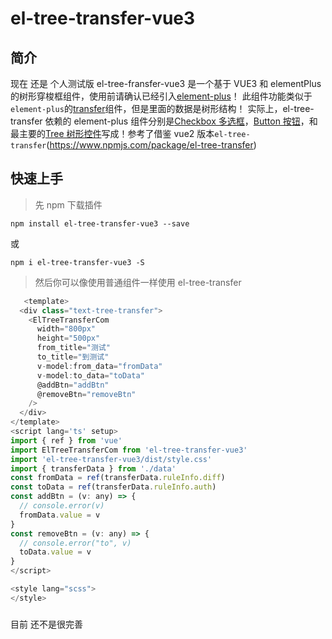 # el-tree-transfer-vue3

## 简介
现在 还是 个人测试版
el-tree-fransfer-vue3 是一个基于 VUE3 和 elementPlus 的树形穿梭框组件，使用前请确认已经引入[element-plus](https://element-plus.org/zh-CN/guide/installation.html)！
此组件功能类似于`element-plus`的[transfer](https://element-plus.org/zh-CN/component/transfer.html)组件，但是里面的数据是树形结构！
实际上，el-tree-transfer 依赖的 element-plus 组件分别是[Checkbox 多选框](https://element-plus.org/zh-CN/component/checkbox.html)，[Button 按钮](https://element-plus.org/zh-CN/component/button.html)，和最主要的[Tree 树形控件](https://element-plus.org/zh-CN/component/tree.html)写成！参考了借鉴 vue2 版本`el-tree-transfer`(https://www.npmjs.com/package/el-tree-transfer)

## 快速上手

> 先 npm 下载插件

`npm install el-tree-transfer-vue3 --save`

或

`npm i el-tree-transfer-vue3 -S`

> 然后你可以像使用普通组件一样使用 el-tree-transfer

```js
   <template>
  <div class="text-tree-transfer">
    <ElTreeTransferCom
      width="800px"
      height="500px"
      from_title="测试"
      to_title="到测试"
      v-model:from_data="fromData"
      v-model:to_data="toData"
      @addBtn="addBtn"
      @removeBtn="removeBtn"
    />
  </div>
</template>
<script lang='ts' setup>
import { ref } from 'vue'
import ElTreeTransferCom from 'el-tree-transfer-vue3'
import 'el-tree-transfer-vue3/dist/style.css'
import { transferData } from './data'
const fromData = ref(transferData.ruleInfo.diff)
const toData = ref(transferData.ruleInfo.auth)
const addBtn = (v: any) => {
  // console.error(v)
  fromData.value = v
}
const removeBtn = (v: any) => {
  // console.error("to", v)
  toData.value = v
}
</script>

<style lang="scss">
</style>
```
###
目前 还不是很完善
<!-- ## 文档

| 序号 | 参数                                                    | 说明                                                                         | 类型                                   | 默认值                                                                                                                                                                                                                                                                                                                                                                                                  | 补充                                                                                                                                                                                                                               |
| ---- | ------------------------------------------------------- | ---------------------------------------------------------------------------- | -------------------------------------- | ------------------------------------------------------------------------------------------------------------------------------------------------------------------------------------------------------------------------------------------------------------------------------------------------------------------------------------------------------------------------------------------------------- | ---------------------------------------------------------------------------------------------------------------------------------------------------------------------------------------------------------------------------------- | --- | ----------------------------------------- |
| 1    | width                                                   | 宽度                                                                         | String                                 | 100%                                                                                                                                                                                                                                                                                                                                                                                                    | 建议在外部盒子设定宽度和位置                                                                                                                                                                                                       |
| 2    | height                                                  | 高度                                                                         | String                                 | 320px                                                                                                                                                                                                                                                                                                                                                                                                   | -                                                                                                                                                                                                                                  |
| 3    | title                                                   | 标题                                                                         | String                                 | ["源列表", "目标列表"]                                                                                                                                                                                                                                                                                                                                                                                  | -                                                                                                                                                                                                                                  |
| 4    | button_text                                             | 按钮名字                                                                     | Array                                  | -                                                                                                                                                                                                                                                                                                                                                                                                       | -                                                                                                                                                                                                                                  |
| 5    | from_data                                               | 源数据                                                                       | Array                                  | -                                                                                                                                                                                                                                                                                                                                                                                                       | 数据格式同 element-ui tree 组件，但必须有 id 和 pid                                                                                                                                                                                |
| 6    | to_data                                                 | 目标数据                                                                     | Array                                  | -                                                                                                                                                                                                                                                                                                                                                                                                       | 数据格式同 element-ui tree 组件，但必须有 id 和 pid                                                                                                                                                                                |
| 7    | defaultProps                                            | 配置项-同 el-tree 中 props                                                   | Object                                 | { label: "label", children: "children", isLeaf: "leaf", disable: "disable" }                                                                                                                                                                                                                                                                                                                            | 用法和 el-tree 的 props 一样                                                                                                                                                                                                       |
| 8    | node_key                                                | 自定义 node-key 的值，默认为 id                                              | String                                 | id                                                                                                                                                                                                                                                                                                                                                                                                      | 必须与 treedata 数据内的 id 参数名一致，必须唯一                                                                                                                                                                                   |
| 9    | pid                                                     | 自定义 pid 的参数名，默认为"pid"                                             | String                                 | pid                                                                                                                                                                                                                                                                                                                                                                                                     | 有网友提出后台给的字段名不叫 pid，因此增加自定义支持                                                                                                                                                                               |
| 10   | leafOnly                                                | 废弃                                                                         | -                                      | -                                                                                                                                                                                                                                                                                                                                                                                                       | -                                                                                                                                                                                                                                  |
| 11   | filter                                                  | 是否开启筛选功能                                                             | Boolean                                | false                                                                                                                                                                                                                                                                                                                                                                                                   | 根据 defaultProps 参数的 label 字段筛选                                                                                                                                                                                            |
| 12   | openAll                                                 | 是否默认展开全部                                                             | Boolean                                | false                                                                                                                                                                                                                                                                                                                                                                                                   | 存在性能问题                                                                                                                                                                                                                       |
| 13   | ~~renderContent~~ renderContentLeft, renderContentRight | 自定义树节点， 用法同 element-ui tree                                        | Function                               | -                                                                                                                                                                                                                                                                                                                                                                                                       | 2.2.3 版本拆为两个函数分别定义左右两侧自定义节点                                                                                                                                                                                   |
| 14   | mode                                                    | 设置穿梭框模式                                                               | String                                 | transfer                                                                                                                                                                                                                                                                                                                                                                                                | mode 默认为 transfer 模式，即树形穿梭框模式，可配置字段为 addressList 改为通讯录模式，通讯录模式时按钮不可自定义名字，如要自定义标题名在 title 数组传入四个值即可，addressList 模式时标题默认为通讯录、收件人、抄送人、密送人      |
| 15   | transferOpenNode                                        | 穿梭后是否展开穿梭的节点                                                     | Boolean                                | true                                                                                                                                                                                                                                                                                                                                                                                                    | 默认为 true 即展开穿梭的节点，便于视觉查看，增加此参数是因为数据量大时展开会有明显卡顿问题，但注意，如此参数设置为 false 则穿梭后不展开，毕竟无法确定第几层就会有庞大数据                                                          |
| 16   | defaultCheckedKeys                                      | 默认选中节点                                                                 | Array                                  | false                                                                                                                                                                                                                                                                                                                                                                                                   | 只匹配初始时默认节点，不会在你操作后动态改变默认节点                                                                                                                                                                               |
| 17   | placeholder                                             | 设置搜索框提示语                                                             | String                                 | 输入关键词进行筛选                                                                                                                                                                                                                                                                                                                                                                                      | -                                                                                                                                                                                                                                  |
| 18   | defaultTransfer                                         | 是否自动穿梭一次默认选中 defaultCheckedKeys 的节点                           | Boolean                                | false                                                                                                                                                                                                                                                                                                                                                                                                   | 用来满足用户不想将数据拆分成 fromData 和 toData 的需求                                                                                                                                                                             |
| 19   | arrayToTree                                             | 是否开启一维数组转化为树形结构                                               | Boolean                                | false                                                                                                                                                                                                                                                                                                                                                                                                   | 数据必须存在根节点，并且不会断节，数据格式详见 github 上 app.vue，根据 id、pid 对应关系转化，存在一定的性能问题                                                                                                                    |
| 20   | addressOptions                                          | 通讯录模式配置项                                                             | Object                                 | {num: Number, suffix: String, connector: String}                                                                                                                                                                                                                                                                                                                                                        | num-> 所需右侧通讯录个数,默认 3 suffix-> label 后想要拼接的字段（如 id，即取此条数据的 id 拼接在后方）默认 suffix connector -> 连接符（字符串）默认-                                                                               |
| 21   | lazy                                                    | 是否启用懒加载                                                               | Boolean                                | false                                                                                                                                                                                                                                                                                                                                                                                                   | 效果动 el-tree 懒加载，不可和 openAll 或默认展开同时使用                                                                                                                                                                           |
| 22   | lazyFn                                                  | 懒加载的回调函数                                                             | Function                               | -                                                                                                                                                                                                                                                                                                                                                                                                       | 当适用 lazy 时必须传入回调函数，示例:lazyFn='loadNode',返回参数 loadNode(node, resolve, from), node->当前展开节点 node，resolve->懒加载 resolve，from -> left/right 表示回调来自左侧/右侧                                          |
| 23   | high-light                                              | 是否高亮当前选中节点                                                         | Boolean                                | false                                                                                                                                                                                                                                                                                                                                                                                                   | -                                                                                                                                                                                                                                  |
| 24   | filterNode                                              | 自定义搜索函数                                                               | Function                               | -                                                                                                                                                                                                                                                                                                                                                                                                       | 不传则仍默认根据 defaultProps 参数的 label 字段筛选                                                                                                                                                                                |
| 25   | defaultExpandedKeys                                     | 默认展开节点                                                                 | Array                                  | -                                                                                                                                                                                                                                                                                                                                                                                                       | 要展开的节点 id 数组，会自动去重生效在左右两侧                                                                                                                                                                                     |
| 26   | lazyRight                                               | 2.2.9 版本 lazy 属性只对左侧树生效，如果需要右侧也是用懒加载->lazyRight      | Boolean                                | -                                                                                                                                                                                                                                                                                                                                                                                                       | -                                                                                                                                                                                                                                  | -   |
| 27   | sjr                                                     | 通讯录模式，设置右侧收件人数据                                               | Array                                  | -                                                                                                                                                                                                                                                                                                                                                                                                       | -                                                                                                                                                                                                                                  |
| 28   | csr                                                     | 通讯录模式，设置右侧抄送人数据                                               | Array                                  | -                                                                                                                                                                                                                                                                                                                                                                                                       | -                                                                                                                                                                                                                                  |
| 29   | msr                                                     | 通讯录模式，设置右侧密送人数据                                               | Array                                  | -                                                                                                                                                                                                                                                                                                                                                                                                       | -                                                                                                                                                                                                                                  |
| 30   | rootPidValue                                            | 穿梭框模式，根节点数据 pid 的值，用于匹配退出循环，重要                      | String,Number                          | 0                                                                                                                                                                                                                                                                                                                                                                                                       | -                                                                                                                                                                                                                                  | -   | 插件不再强制将你的数据根节点 pid 都改为 0 |
| 31   | checkStrictly                                           | 是否父子不关联                                                               | Boolean                                | false                                                                                                                                                                                                                                                                                                                                                                                                   | 此模式不支持 lazy，返回的 fromData 和 toData 是最新数据，obj 里面的 keys，nodes 不完整。且对删空子节点后的父节点左右两边处理逻辑有差异：当授权时既然要在右边出现，必然需要左侧父节点，而删除授权时，移除子权限并不代表想移除父权限 |
| 32   | renderAfterExpand                                       | 是否在第一次展开某个树节点后才渲染其子节点                                   | Boolean                                | true                                                                                                                                                                                                                                                                                                                                                                                                    | -                                                                                                                                                                                                                                  |
| 33   | expandOnClickNode                                       | 是否在点击节点的时候展开或者收缩节点                                         | Boolean                                | true                                                                                                                                                                                                                                                                                                                                                                                                    | -                                                                                                                                                                                                                                  |
| 34   | checkOnClickNode                                        | 是否在点击节点的时候选中节点                                                 | Boolean                                | false                                                                                                                                                                                                                                                                                                                                                                                                   | -                                                                                                                                                                                                                                  |
| 35   | indent                                                  | 相邻级节点间的水平缩进，单位为像素                                           | Number                                 | 16                                                                                                                                                                                                                                                                                                                                                                                                      | -                                                                                                                                                                                                                                  |
| 36   | icon-class                                              | 自定义树节点的图标                                                           | String                                 | -                                                                                                                                                                                                                                                                                                                                                                                                       | -                                                                                                                                                                                                                                  |
| 37   | draggable                                               | 是否开启拖拽节点功能                                                         | Boolean                                | false                                                                                                                                                                                                                                                                                                                                                                                                   | -                                                                                                                                                                                                                                  |
| 38   | allow-drag                                              | 判断节点能否被拖拽                                                           | Function(node)                         | -                                                                                                                                                                                                                                                                                                                                                                                                       | -                                                                                                                                                                                                                                  |
| 39   | allow-drop                                              | 拖拽时判定目标节点能否被放置                                                 | Function(draggingNode, dropNode, type) | -                                                                                                                                                                                                                                                                                                                                                                                                       | type 参数有三种情况：'prev'、'inner' 和 'next'，分别表示放置在目标节点前、插入至目标节点和放置在目标节点后                                                                                                                         |
| 40   | checkStrictlyType                                       | 父子不关联的三种模式:authorization 授权模式,puppet 木偶模式 modular 积木模式 | String                                 | authorization:左侧选择子节点自动带着父节点；右侧选择父节点自动带着子节点；此模式两侧可能存在相同的非叶子节点;puppet:纯父子不关联穿梭，但要保持完整的树形结构，只自动带上穿梭到对面拼接所需的骨架结构；此模式两侧可能存在相同的非叶子节点;modular 纯父子不关联穿梭，也不保持完整的树形结构，像积木一样右侧要形成树形则需要把左侧拆除，左侧拆的越多右侧形成的树结构越完整；此模式左右两侧保证严格的唯一性 |

> ---

## 事件

| 序号 | 事件名称           | 说明                                                  | 回调参数                                                                                                                                                                                                                               |
| ---- | ------------------ | ----------------------------------------------------- | -------------------------------------------------------------------------------------------------------------------------------------------------------------------------------------------------------------------------------------- |
| 1    | add-btn            | 点击添加按钮时触发的事件(2.4.0 以前为 addBtn)         | function(fromData,toData,obj),树形穿梭框 transfer 模式分别为 1.移动后左侧数据，2.移动后右侧数据，3.移动的节点 keys、nodes、halfKeys、halfNodes 对象；通讯录 addressList 模式时返回参数为右侧收件人列表、右侧抄送人列表、右侧密送人列表 |
| 2    | remove-btn         | 点击移除按钮时触发的事件(2.4.0 以前为 removeBtn)      | function(fromData,toData,obj),树形穿梭框 transfer 模式分别为 1.移动后左侧数据，2.移动后右侧数据，3.移动的节点 keys、nodes、halfKeys、halfNodes 对象；通讯录 addressList 模式时返回参数为右侧收件人列表、右侧抄送人列表、右侧密送人列表 |
| 3    | left-check-change  | 左侧源数据勾选事件                                    | function(nodeObj, treeObj, checkAll)见 el-tree 组件 check 事件返回值, 新增 checkAll 参数表示是否全部选中                                                                                                                               |
| 4    | right-check-change | 右侧目标数据勾选事件                                  | function(nodeObj, treeObj, checkAll)见 el-tree 组件 check 事件返回值, 新增 checkAll 参数表示是否全部选中                                                                                                                               |
| 5    | node-drag-start    | 节点开始拖拽时触发的事件                              | 共 3 个参数，依次为："left"/"right"、被拖拽节点对应的 Node、event                                                                                                                                                                      |
| 6    | node-drag-enter    | 拖拽进入其他节点时触发的事件                          | 共 4 个参数，依次为："left"/"right"、被拖拽节点对应的 Node、所进入节点对应的 Node、event                                                                                                                                               |
| 7    | node-drag-leave    | 拖拽离开某个节点时触发的事件                          | 共 4 个参数，依次为："left"/"right"、被拖拽节点对应的 Node、所离开节点对应的 Node、event                                                                                                                                               |
| 8    | node-drag-over     | 在拖拽节点时触发的事件（类似浏览器的 mouseover 事件） | 共 4 个参数，依次为："left"/"right"、被拖拽节点对应的 Node、当前进入节点对应的 Node、event                                                                                                                                             |
| 9    | node-drag-end      | 拖拽结束时（可能未成功）触发的事件                    | 共 5 个参数，依次为："left"/"right"、被拖拽节点对应的 Node、结束拖拽时最后进入的节点（可能为空）、被拖拽节点的放置位置（before、after、inner）、event                                                                                  |
| 10   | node-drop          | 拖拽成功完成时触发的事件                              | 共 5 个参数，依次为："left"/"right"、被拖拽节点对应的 Node、结束拖拽时最后进入的节点、被拖拽节点的放置位置（before、after、inner）、event                                                                                              |

> ---

## 方法

| 序号 | 名称         | 说明                                                                                                                |
| ---- | ------------ | ------------------------------------------------------------------------------------------------------------------- |
| 0    | addToAims    | 手动调用添加穿梭，用于调整初始数据默认穿梭 function(useCallBack: Boolean) 本次穿梭是否需要触发@add-btn 的 emit 回调 |
| 1    | clearChecked | 清除选中节点，默认清除全部 function(type: String) left 左边 right 右边 all 全部 默认 all                            |
| 2    | getChecked   | 获取选中数据                                                                                                        |
| 3    | setChecked   | 设置选中数据 function(leftKeys = [], rightKeys = [])                                                                |
| 4    | clearFilter  | 清除搜索框条件，默认清除全部 function(type: String) left 左边 right 右边 all 全部 默认 all                          |

> ---

## slot

| 序号 | 名字          | 说明                             |
| ---- | ------------- | -------------------------------- |
| 1    | left-footer   | 穿梭框左侧、右侧底部 slot        |
| 2    | right-footer  | 穿梭框左侧、右侧底部 slot        |
| 3    | title-left    | 穿梭框标题区左侧、右侧自定义内容 |
| 4    | title-right   | 穿梭框标题区左侧、右侧自定义内容 |
| 5    | from          | 左侧内容区上部 slot              |
| 6    | to            | 右侧内容区上部 slot              |
| 7    | content-left  | 自定义左侧树节点                 |
| 8    | content-right | 自定义右侧树节点                 |

## 版本说明

> 2.4.7 修复重构错误（请勿使用 2.4.0-2.4.5）；增加父子不关联的三种模式(其中完成授权模式)；调整组件目录结构；重构穿梭算法，demo 数据粗略测试性能提升较大；优化父子不关联时全选；修改事件 addBtn 为 add-btn，removeBtn 为 remove-btn；增加拖拽；增加自定义节点 slot；修复左右同时选中穿梭两次后的数据消失；搜索框增加清空；增加父子不关联穿梭功能

> 2.3.3 更改判断穿梭目标是否已在对面存在的算法，避免原来 str 正则意外匹配结果（如 children 和 list 两个字段里都有这个 id，穿梭移除后，children 里的数据没了，list 里面数据还在，此时原来的匹配逻辑仍会任务目标已在对面存在而忽略穿梭）；增加`rootPidValue`字段，不再强制将根节点的 pid 都改为 0

> 2.3.2 优化通讯录模式

> 2.3.1 将外层对 el-tree 的 css 设定移入内层，消除 2.3.0 取消 css scoped 产生的影响

> 2.3.0 取消 css scoped

> 2.2.9 版本 lazy 属性只对左侧树生效，如果需要右侧也是用懒加载->lazyRight

> 2.2.8 优化 defaultCheckedKeys 和 defaultTransfer 配合使用时，触发了添加事件的问题，通常默认第一次穿梭是后台偷懒没有生成 fromData 和 toData
> 两份数据，需要前端拆分，此时再触发添加事件则务必要；另可不使用 defaultTransfer 而是在 defaultCheckedKeys 改变后手动调用 addToAims(false)函数，参数传 false 则不会触发 emit 回调

> 2.2.6 增加`clearChecked`清空选中节点方法

> 2.2.5 增加参数`defaultExpandedKeys`默认展开节点

> 2.2.3 拆分自定义树节点函数`参数13 renderContent` 为 `renderContentLeft,renderContentRight`分别定义左右两侧自定义节点函数；增加`filterNode`函数来自定义搜索

> 2.2.2 增加选中高亮参数

> 2.2.1 增加 title 处的全选事件，具体参数说明见`事件3，事件4`

> 2.2.0 增加 lazy 懒加载功能(非通讯录模式)，具体参数说明见`参数21, 参数22`

> 2.1.2 增加通讯录模式的可配置项，但作为非主要维护模式灵活度仍较低，具体参数说明见`参数20`

> 2.1.1 修复 array 数组模式选择根节点穿梭错误,废弃`leafOnly`参数，注意已经是树结构的不要使用 arrayToTree 参数

> 2.1.0 增加 arrayTotree 参数，处理一维数组自动转化为所需树结构(详见参数 19,或 github-app.vue)；修复穿梭后半选节点残留的问题；去除部分不必要变量

> 2.0.2 增加标题头部 slot 自定义内容区

> 2.0.1 修复父子不关联问题。

> 2.0.0 版本增加穿梭框左侧、右侧数据勾选事件，穿梭框左侧、右侧底部 slot。

> 1.9.8 版本修复自定义按钮`button_text`的报错。

> 1.9.7 版本增加`defaultTransfer`属性用来满足用户不想将数据拆分成 fromData 和 toData 的需求，增加`placeholder`属性。

> 1.9.0 增强 id 既有数字又有字符型时的正则匹配强度。

> 1.8.9 版本修复一个节点既是一侧的枝干节点又是另一侧的叶子节点时穿梭引起的重复错误！解决自定义节点名时筛选无效错误。

> 1.8.8 版本增加`transferOpenNode`参数用来管理穿梭后是否展开节点，`defaultCheckedKeys`用来设置初始时默认展开节点。

> 1.8.7 版本增加通讯录模式，可通过 mode 字段配置模式，mode 字段可选值为`transfer`|`addressList`。

> 1.7.7 版本 `addBtn` 和 `removeBtn` 事件参数调整，返回三个参数，第一个参数是移动后的 fromData 数据，第二个参数是移动后的 toData 数据，第三个参数是{keys, nodes, harfKeys, harfNodes}对象。增加 `renderContent` 参数支持树节点自定义。

> 1.6.7 版本增加`filter,openAll`参数，来设置是否开启筛选和是否默认展开全部

> 1.5.9 版本增加`leafOnly`参数，来设置是否只返回树的末端叶子节点

> 1.5.8 版本恢复上个版本莫名删掉的返回`nodes`的代码，如果您的项目只需要穿梭的 node-key 值则无需更新！道歉 ing。。。

> 1.5.7 版本修复子组件异步数据有时不会更新的问题！修复了自定义参数名 node_key,children 时的一个错误，自动把第一层数据的 pid 替换为 0

> 1.4.9 版本增加了添加和移除按钮的回调参数，function(keys,nodes)第一个参数为选中节点 node-key 值，第二个参数为选中节点 node

> 1.4.8 版本修复了 id 为 number 类型时无法通过重复校验函数的问题，但仍然推荐 id 使用 string 型

> 1.4.7 版本增加了`defaultProps`参数，`node_key`参数，`pid`参数，主要作用为可以自定义一些重要字段名，来提高数据灵活性，避免和后台因为字段名不同而被祭天

> 1.3.7 版本取消了对 loadsh 库的依赖，此前仅用此库做某些深拷贝处理

## 旧版文档【不再更新】

1.  参数：`width` 说明：`宽度` 类型：`String` 必填：`false` 默认：`100%` 补充：`建议在外部盒子设定宽度和位置`

2.  参数：`height` 说明：`高度` 类型：`String` 必填：`false` 默认：`320px`

3.  参数：`title` 说明：`标题` 类型：`Array` 必填：`false` 默认：`["源列表", "目标列表"]`

4.  参数：`button_text` 说明：`按钮名字` 类型：`Array` 必填：`false` 默认：`空`

5.  参数：`from_data` 说明：`源数据` 类型：`Array` 必填：`true` 补充：`数据格式同element-ui tree组件，但必须有id和pid`

6.  参数：`to_data` 说明：`目标数据` 类型：`Array` 必填：`true` 补充：`数据格式同element-ui tree组件，但必须有id和pid`

7.  参数：`defaultProps` 说明：`配置项-同el-tree中props` 必填： `false` 补充：`用法和el-tree的props一样`

8.  参数：`node_key` 说明：`自定义node-key的值，默认为id` 必填：`false` 补充：`必须与treedata数据内的id参数名一致，必须唯一`

9.  参数：`pid` 说明：`自定义pid的参数名，默认为"pid"` 必填：`false` 补充：`有网友提出后台给的字段名不叫pid，因此增加自定义支持`

10. --(废弃) 不建议使用！参数：`leafOnly` 说明：`是否只返回叶子节点` 类型：`Boolean` 必填：`false` 补充：`默认false，如果你只需要返回的末端子节点可使用此参数`

11. 参数：`filter` 说明：`是否开启筛选功能` 类型：`Boolean` 必填：`false`

12. 参数：`openAll` 说明：`是否默认展开全部` 类型：`Boolean` 必填：`false`

13. 参数：`renderContent` 说明：`自定义树节点` 类型：`Function` 必填：`false` 补充：`用法同element-ui tree`

14. 参数：`mode` 说明：`设置模式，字段可选值为transfer|addressList` 类型：`String` 必填：`false` 补充：`mode默认为transfer模式，即树形穿梭框模式，可配置字段为addressList改为通讯录模式，通讯录模式时按钮不可自定义名字，如要自定义标题名在title数组传入四个值即可，addressList模式时标题默认为通讯录、收件人、抄送人、密送人`

15. 参数：`transferOpenNode` 说明：`穿梭后是否展开穿梭的节点` 类型：`Boolean` 必填：`false` 补充：`默认为true即展开穿梭的节点，便于视觉查看，增加此参数是因为数据量大时展开会有明显卡顿问题，但注意，如此参数设置为false则穿梭后不展开，毕竟无法确定第几层就会有庞大数据`

16. 参数：`defaultCheckedKeys` 说明：`默认展开节点` 类型：`Array` 必填：`false` 补充：`只匹配初始时默认节点，不会在你操作后动态改变默认节点`

17. 参数：`placeholder` 说明：`设置搜索框提示语` 类型：`String` 必填：`false` 补充：`默认为请输入关键词进行筛选`

18. 参数：`defaultTransfer` 说明：`是否自动穿梭一次默认选中defaultCheckedKeys的节点` 类型：`Boolean` 必填：`false` 补充：`默认false，用来满足用户不想将数据拆分成fromData和toData的需求`

19. 参数：`arrayToTree` 说明：`是否开启一维数组转化为树形结构` 类型：`Boolean` 必填：`false` 补充：`数据必须存在根节点，并且不会断节，数据格式详见github上app.vue，根据id、pid对应关系转化，存在一定的性能问题`

20. 参数：`addressOptions` 说明：`通讯录模式配置项{num: Number, suffix: String, connector: String}` 类型：`Object` 必填：`false` 补充：`num-> 所需右侧通讯录个数,默认3 suffix-> label后想要拼接的字段（如id，即取此条数据的id拼接在后方）默认suffix connector -> 连接符（字符串）默认-`

21. 参数：`lazy` 说明：`是否启用懒加载` 类型：`Boolean` 必填：`false` 补充：`默认false，效果动el-tree懒加载，不可和openAll或默认展开同时使用`

22. 参数：`lazyFn` 说明：`懒加载的回调函数` 类型：`Function` 必填：`true` 补充：`当适用lazy时必须传入回调函数，示例:lazyFn='loadNode',返回参数loadNode(node, resolve, from), node->当前展开节点node，resolve->懒加载resolve，from -> left|right 表示回调来自左侧|右侧`

23. 事件：`addBtn` 说明：`点击添加按钮时触发的事件` 回调参数：`function(fromData,toData,obj),树形穿梭框transfer模式分别为1.移动后左侧数据，2.移动后右侧数据，3.移动的节点keys、nodes、halfKeys、halfNodes对象；通讯录addressList模式时返回参数为右侧收件人列表、右侧抄送人列表、右侧密送人列表`

24. 事件：`removeBtn` 说明：`点击移除按钮时触发的事件` 回调参数：`function(fromData,toData,obj),树形穿梭框transfer模式分别为1.移动后左侧数据，2.移动后右侧数据，3.移动的节点keys、nodes、halfKeys、halfNodes对象；通讯录addressList模式时返回参数为右侧收件人列表、右侧抄送人列表、右侧密送人列表`

25. 事件：`left-check-change` 说明：`左侧源数据勾选事件` 回调参数：`function(nodeObj, treeObj, checkall)见el-tree组件check事件返回值,新增第三个参数表示是否全部选中`

26. 事件：`right-check-change` 说明：`右侧目标数据勾选事件` 回调参数：`function(nodeObj, treeObj, checkall)见el-tree组件check事件返回值，新增第三个参数表示是否全部选中`

27. Slot：`left-footer`, `right-footer` 说明：`穿梭框左侧、右侧底部slot`

28. Slot: `title-left`, `title-right` 说明：`穿梭框标题区左侧、右侧自定义内容`

## [GitHub demo 代码地址](https://github.com/hql7/tree-transfer) 欢迎 star 谢谢

## 有好多有脾气的老哥找我给打赏，谢过 -->
